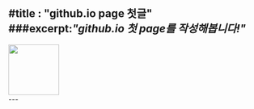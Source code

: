 #title : **"github.io page 첫글"**
<br>
###excerpt:*"github.io 첫 page를 작성해봅니다!"*
<br>
---
<img src = "https://images.velog.io/images/leobit/post/76a66545-6226-411b-9346-61ba0e9531cc/git.png" width = "100" height = "100" />
<br>
---


